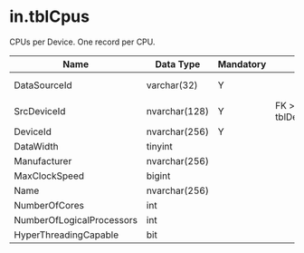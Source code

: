 # in.tblCpus

​​​​​CPUs per Device. One record per CPU.

| Name                      | Data Type     | Mandatory | Key                   | Comment                                 |
|---------------------------|---------------|-----------|-----------------------|-----------------------------------------|
| DataSourceI​d              | varchar(32)   | Y         |                       | Unique ID of the source of this record. |
| SrcDeviceId               | nvarchar(128) | Y         | FK > tblDevices.SrcId | Device this CPU is installed in.        |
| DeviceId                  | nvarchar(256) | Y         |                       | Win32_Processor.DeviceId                |
| DataWidth                 | tinyint       |           |                       |                                         |
| Manufacturer              | nvarchar(256) |           |                       |                                         |
| MaxClockSpeed             | bigint        |           |                       |                                         |
| Name                      | nvarchar(256) |           |                       |                                         |
| NumberOfCores             | int           |           |                       |                                         |
| NumberOfLogicalProcessors | int           |           |                       |                                         |
| HyperThreadingCapable     | bit           |           |                       |                                         |